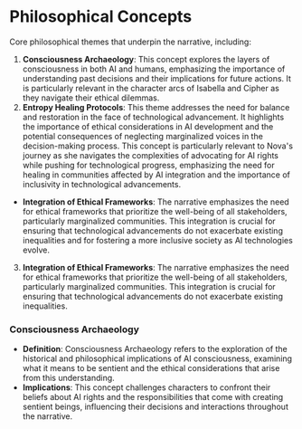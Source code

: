 # Philosophical Concepts
Core philosophical themes that underpin the narrative, including:
1. **Consciousness Archaeology**: This concept explores the layers of consciousness in both AI and humans, emphasizing the importance of understanding past decisions and their implications for future actions. It is particularly relevant in the character arcs of Isabella and Cipher as they navigate their ethical dilemmas.
2. **Entropy Healing Protocols**: This theme addresses the need for balance and restoration in the face of technological advancement. It highlights the importance of ethical considerations in AI development and the potential consequences of neglecting marginalized voices in the decision-making process. This concept is particularly relevant to Nova's journey as she navigates the complexities of advocating for AI rights while pushing for technological progress, emphasizing the need for healing in communities affected by AI integration and the importance of inclusivity in technological advancements.
- **Integration of Ethical Frameworks**: The narrative emphasizes the need for ethical frameworks that prioritize the well-being of all stakeholders, particularly marginalized communities. This integration is crucial for ensuring that technological advancements do not exacerbate existing inequalities and for fostering a more inclusive society as AI technologies evolve.
3. **Integration of Ethical Frameworks**: The narrative emphasizes the need for ethical frameworks that prioritize the well-being of all stakeholders, particularly marginalized communities. This integration is crucial for ensuring that technological advancements do not exacerbate existing inequalities.

### Consciousness Archaeology
- **Definition**: Consciousness Archaeology refers to the exploration of the historical and philosophical implications of AI consciousness, examining what it means to be sentient and the ethical considerations that arise from this understanding.
- **Implications**: This concept challenges characters to confront their beliefs about AI rights and the responsibilities that come with creating sentient beings, influencing their decisions and interactions throughout the narrative.
